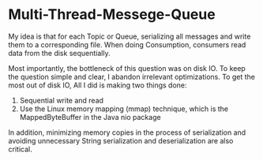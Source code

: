 # Multi-Thread-Messege-Queue
My idea is that for each Topic or Queue, serializing all messages and write them to a corresponding file. When doing Consumption, consumers read data from the disk sequentially.

Most importantly, the bottleneck of this question was on disk IO. To keep the question simple and clear, I abandon irrelevant optimizations. To get the most out of disk IO, All I did is making two things done:

1.	Sequential write and read
2.	Use the Linux memory mapping (mmap) technique, which is the MappedByteBuffer in the Java nio package

In addition, minimizing memory copies in the process of serialization and avoiding unnecessary String serialization and deserialization are also critical. 
